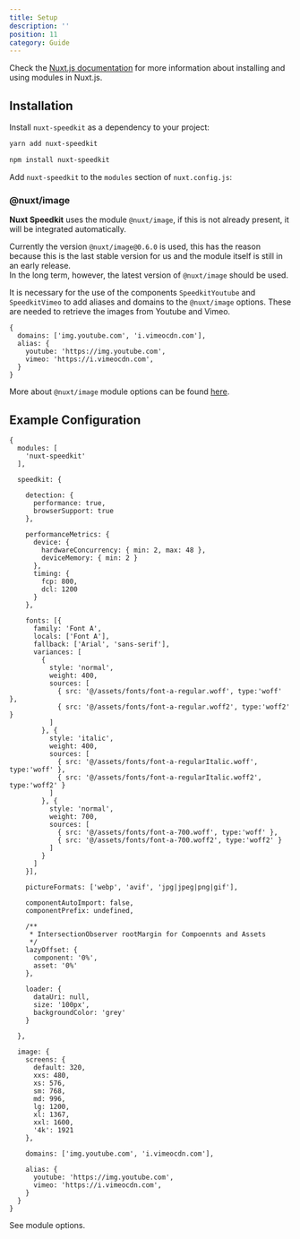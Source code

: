```yaml
---
title: Setup
description: ''
position: 11
category: Guide
---
```


Check the [Nuxt.js documentation](https://nuxtjs.org/guides/configuration-glossary/configuration-modules) for more information about installing and using modules in Nuxt.js.

## Installation

Install `nuxt-speedkit` as a dependency to your project:

<code-group>
  <code-block label="Yarn" active>

  ````bash
  yarn add nuxt-speedkit
  ````

  </code-block>
  <code-block label="NPM">

  ````bash
  npm install nuxt-speedkit
  ````

  </code-block>
</code-group>

Add `nuxt-speedkit` to the `modules` section of `nuxt.config.js`:

### @nuxt/image

**Nuxt Speedkit** uses the module `@nuxt/image`, if this is not already present, it will be integrated automatically.

<alert type="warning">Currently the version `@nuxt/image@0.6.0` is used, this has the reason because this is the last stable version for us and the module itself is still in an early release.
<br>In the long term, however, the latest version of `@nuxt/image` should be used.</alert>

It is necessary for the use of the components `SpeedkitYoutube` and `SpeedkitVimeo` to add aliases and domains to the `@nuxt/image` options. These are needed to retrieve the images from Youtube and Vimeo.

````js[@nuxt/image]
{
  domains: ['img.youtube.com', 'i.vimeocdn.com'],
  alias: {
    youtube: 'https://img.youtube.com',
    vimeo: 'https://i.vimeocdn.com',
  }
}
````
More about `@nuxt/image` module options can be found [here](https://image.nuxtjs.org/api/options).
## Example Configuration

````js[nuxt.config.js]
{
  modules: [
    'nuxt-speedkit'
  ],

  speedkit: {

    detection: {
      performance: true,
      browserSupport: true
    },

    performanceMetrics: {
      device: {
        hardwareConcurrency: { min: 2, max: 48 },
        deviceMemory: { min: 2 }
      },
      timing: {
        fcp: 800,
        dcl: 1200
      }
    },

    fonts: [{
      family: 'Font A',
      locals: ['Font A'],
      fallback: ['Arial', 'sans-serif'],
      variances: [
        {
          style: 'normal',
          weight: 400,
          sources: [
            { src: '@/assets/fonts/font-a-regular.woff', type:'woff' },
            { src: '@/assets/fonts/font-a-regular.woff2', type:'woff2' }
          ]
        }, {
          style: 'italic',
          weight: 400,
          sources: [
            { src: '@/assets/fonts/font-a-regularItalic.woff', type:'woff' },
            { src: '@/assets/fonts/font-a-regularItalic.woff2', type:'woff2' }
          ]
        }, {
          style: 'normal',
          weight: 700,
          sources: [
            { src: '@/assets/fonts/font-a-700.woff', type:'woff' },
            { src: '@/assets/fonts/font-a-700.woff2', type:'woff2' }
          ]
        }
      ]
    }],

    pictureFormats: ['webp', 'avif', 'jpg|jpeg|png|gif'],

    componentAutoImport: false,
    componentPrefix: undefined,

    /**
     * IntersectionObserver rootMargin for Compoennts and Assets
     */
    lazyOffset: {
      component: '0%',
      asset: '0%'
    },

    loader: {
      dataUri: null,
      size: '100px',
      backgroundColor: 'grey'
    }
    
  },

  image: {
    screens: {
      default: 320,
      xxs: 480,
      xs: 576,
      sm: 768,
      md: 996,
      lg: 1200,
      xl: 1367,
      xxl: 1600,
      '4k': 1921
    },

    domains: ['img.youtube.com', 'i.vimeocdn.com'],

    alias: {
      youtube: 'https://img.youtube.com',
      vimeo: 'https://i.vimeocdn.com',
    }
  }
}
````

See <nuxt-link to="/options">module options</nuxt-link>.
